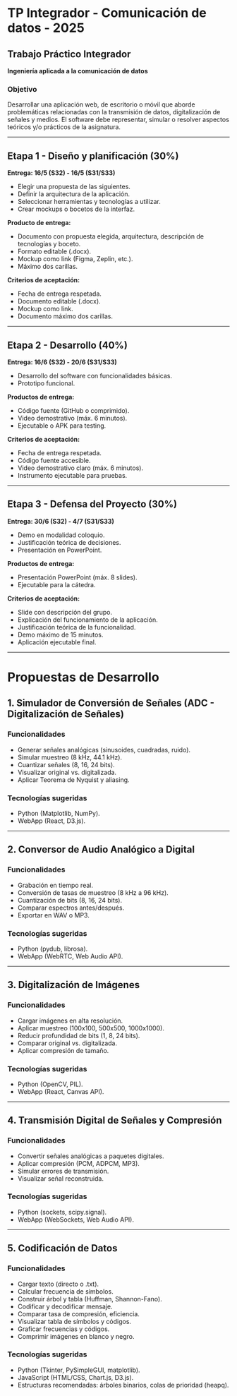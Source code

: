 
# TP Integrador - Comunicación de datos - 2025

## Trabajo Práctico Integrador
**Ingeniería aplicada a la comunicación de datos**

### Objetivo
Desarrollar una aplicación web, de escritorio o móvil que aborde problemáticas relacionadas con la transmisión de datos, digitalización de señales y medios. El software debe representar, simular o resolver aspectos teóricos y/o prácticos de la asignatura.

---

## Etapa 1 - Diseño y planificación (30%)
**Entrega: 16/5 (S32) - 16/5 (S31/S33)**

- Elegir una propuesta de las siguientes.
- Definir la arquitectura de la aplicación.
- Seleccionar herramientas y tecnologías a utilizar.
- Crear mockups o bocetos de la interfaz.

**Producto de entrega:**
- Documento con propuesta elegida, arquitectura, descripción de tecnologías y boceto.
- Formato editable (.docx).
- Mockup como link (Figma, Zeplin, etc.).
- Máximo dos carillas.

**Criterios de aceptación:**
- Fecha de entrega respetada.
- Documento editable (.docx).
- Mockup como link.
- Documento máximo dos carillas.

---

## Etapa 2 - Desarrollo (40%)
**Entrega: 16/6 (S32) - 20/6 (S31/S33)**

- Desarrollo del software con funcionalidades básicas.
- Prototipo funcional.

**Productos de entrega:**
- Código fuente (GitHub o comprimido).
- Video demostrativo (máx. 6 minutos).
- Ejecutable o APK para testing.

**Criterios de aceptación:**
- Fecha de entrega respetada.
- Código fuente accesible.
- Video demostrativo claro (máx. 6 minutos).
- Instrumento ejecutable para pruebas.

---

## Etapa 3 - Defensa del Proyecto (30%)
**Entrega: 30/6 (S32) - 4/7 (S31/S33)**

- Demo en modalidad coloquio.
- Justificación teórica de decisiones.
- Presentación en PowerPoint.

**Productos de entrega:**
- Presentación PowerPoint (máx. 8 slides).
- Ejecutable para la cátedra.

**Criterios de aceptación:**
- Slide con descripción del grupo.
- Explicación del funcionamiento de la aplicación.
- Justificación teórica de la funcionalidad.
- Demo máximo de 15 minutos.
- Aplicación ejecutable final.

---

# Propuestas de Desarrollo

## 1. Simulador de Conversión de Señales (ADC - Digitalización de Señales)

### Funcionalidades
- Generar señales analógicas (sinusoides, cuadradas, ruido).
- Simular muestreo (8 kHz, 44.1 kHz).
- Cuantizar señales (8, 16, 24 bits).
- Visualizar original vs. digitalizada.
- Aplicar Teorema de Nyquist y aliasing.

### Tecnologías sugeridas
- Python (Matplotlib, NumPy).
- WebApp (React, D3.js).

---

## 2. Conversor de Audio Analógico a Digital

### Funcionalidades
- Grabación en tiempo real.
- Conversión de tasas de muestreo (8 kHz a 96 kHz).
- Cuantización de bits (8, 16, 24 bits).
- Comparar espectros antes/después.
- Exportar en WAV o MP3.

### Tecnologías sugeridas
- Python (pydub, librosa).
- WebApp (WebRTC, Web Audio API).

---

## 3. Digitalización de Imágenes

### Funcionalidades
- Cargar imágenes en alta resolución.
- Aplicar muestreo (100x100, 500x500, 1000x1000).
- Reducir profundidad de bits (1, 8, 24 bits).
- Comparar original vs. digitalizada.
- Aplicar compresión de tamaño.

### Tecnologías sugeridas
- Python (OpenCV, PIL).
- WebApp (React, Canvas API).

---

## 4. Transmisión Digital de Señales y Compresión

### Funcionalidades
- Convertir señales analógicas a paquetes digitales.
- Aplicar compresión (PCM, ADPCM, MP3).
- Simular errores de transmisión.
- Visualizar señal reconstruida.

### Tecnologías sugeridas
- Python (sockets, scipy.signal).
- WebApp (WebSockets, Web Audio API).

---

## 5. Codificación de Datos

### Funcionalidades
- Cargar texto (directo o .txt).
- Calcular frecuencia de símbolos.
- Construir árbol y tabla (Huffman, Shannon-Fano).
- Codificar y decodificar mensaje.
- Comparar tasa de compresión, eficiencia.
- Visualizar tabla de símbolos y códigos.
- Graficar frecuencias y códigos.
- Comprimir imágenes en blanco y negro.

### Tecnologías sugeridas
- Python (Tkinter, PySimpleGUI, matplotlib).
- JavaScript (HTML/CSS, Chart.js, D3.js).
- Estructuras recomendadas: árboles binarios, colas de prioridad (heapq).
